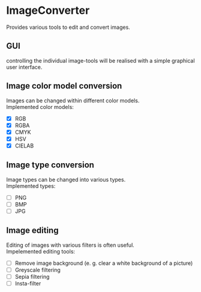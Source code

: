 # ImageConverter
Provides various tools to edit and convert images.

## GUI
controlling the individual image-tools will be realised with a simple graphical user interface.

## Image color model conversion
Images can be changed within different color models.  
Implemented color models:
- [x] RGB
- [x] RGBA
- [x] CMYK
- [x] HSV
- [x] CIELAB

## Image type conversion
Image types can be changed into various types.  
Implemented types:
- [ ] PNG
- [ ] BMP
- [ ] JPG

## Image editing
Editing of images with various filters is often useful.  
Impelemented editing tools:
- [ ] Remove image background (e. g. clear a white background of a picture)
- [ ] Greyscale filtering
- [ ] Sepia filtering
- [ ] Insta-filter
